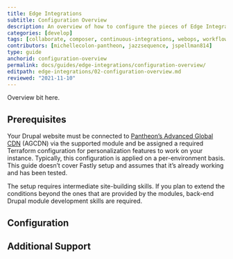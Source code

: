 ```yaml
---
title: Edge Integrations
subtitle: Configuration Overview
description: An overview of how to configure the pieces of Edge Integrations.
categories: [develop]
tags: [collaborate, composer, continuous-integrations, webops, workflow]
contributors: [michellecolon-pantheon, jazzsequence, jspellman814]
type: guide
anchorid: configuration-overview
permalink: docs/guides/edge-integrations/configuration-overview/
editpath: edge-integrations/02-configuration-overview.md
reviewed: "2021-11-10"
---
```


Overview bit here.

## Prerequisites

Your Drupal website must be connected to [Pantheon’s Advanced Global CDN](/guides/professional-services/advanced-global-cdn) (AGCDN) via the supported module and be assigned a required Terraform configuration for personalization features to work on your instance. Typically, this configuration is applied on a per-environment basis. This guide doesn’t cover Fastly setup and assumes that it’s already working and has been tested.

The setup requires intermediate site-building skills. If you plan to extend the conditions beyond the ones that are provided by the modules, back-end Drupal module development skills are required.


## Configuration



## Additional Support

